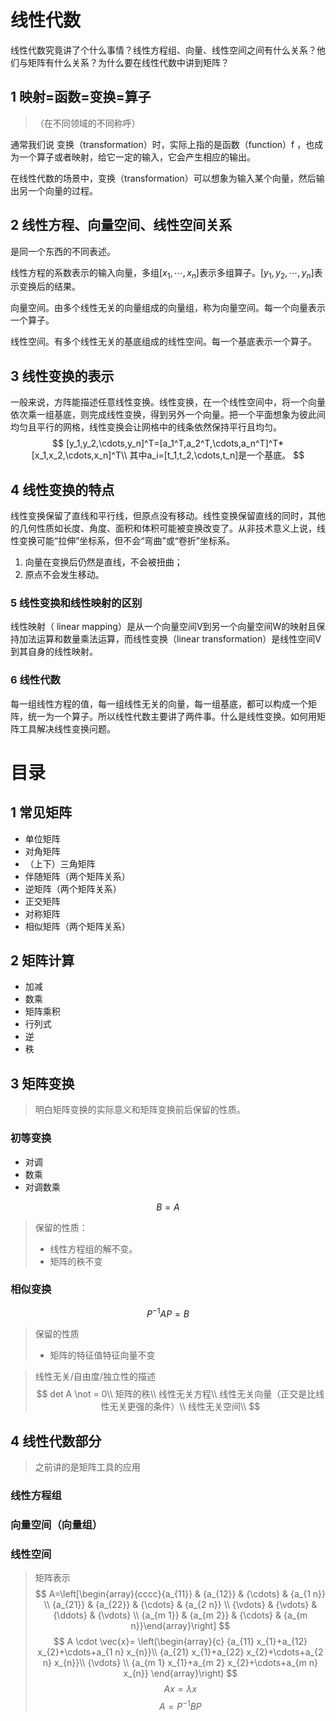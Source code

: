 # 线性代数
线性代数究竟讲了个什么事情？线性方程组、向量、线性空间之间有什么关系？他们与矩阵有什么关系？为什么要在线性代数中讲到矩阵？
## 1 映射=函数=变换=算子

> （在不同领域的不同称呼）

通常我们说 变换（transformation）时，实际上指的是函数（function）f  ，也成为一个算子或者映射，给它一定的输入，它会产生相应的输出。

在线性代数的场景中，变换（transformation）可以想象为输入某个向量，然后输出另一个向量的过程。


## 2 线性方程、向量空间、线性空间关系

是同一个东西的不同表述。

线性方程的系数表示的输入向量，多组$[x_1,\cdots,x_n]$表示多组算子。$[y_1,y_2,\cdots,y_n]$表示变换后的结果。

向量空间。由多个线性无关的向量组成的向量组，称为向量空间。每一个向量表示一个算子。

线性空间。有多个线性无关的基底组成的线性空间。每一个基底表示一个算子。

## 3 线性变换的表示

一般来说，方阵能描述任意线性变换。线性变换，在一个线性空间中，将一个向量依次乘一组基底，则完成线性变换，得到另外一个向量。把一个平面想象为彼此间均匀且平行的网格，线性变换会让网格中的线条依然保持平行且均匀。
$$
[y_1,y_2,\cdots,y_n]^T=[a_1^T,a_2^T,\cdots,a_n^T]^T*[x_1,x_2,\cdots,x_n]^T\\
其中a_i=[t_1,t_2,\cdots,t_n]是一个基底。
$$


## 4 线性变换的特点

线性变换保留了直线和平行线，但原点没有移动。线性变换保留直线的同时，其他的几何性质如长度、角度、面积和体积可能被变换改变了。从非技术意义上说，线性变换可能“拉伸”坐标系，但不会“弯曲”或“卷折”坐标系。
1. 向量在变换后仍然是直线，不会被扭曲；
2. 原点不会发生移动。

### 5 线性变换和线性映射的区别

线性映射（ linear mapping）是从一个向量空间V到另一个向量空间W的映射且保持加法运算和数量乘法运算，而线性变换（linear transformation）是线性空间V到其自身的线性映射。

### 6 线性代数

每一组线性方程的值，每一组线性无关的向量，每一组基底，都可以构成一个矩阵，统一为一个算子。所以线性代数主要讲了两件事。什么是线性变换。如何用矩阵工具解决线性变换问题。

# 目录

## 1 常见矩阵
* 单位矩阵
* 对角矩阵
* （上下）三角矩阵
* 伴随矩阵（两个矩阵关系）
* 逆矩阵（两个矩阵关系）
* 正交矩阵
* 对称矩阵
* 相似矩阵（两个矩阵关系）


## 2 矩阵计算
* 加减
* 数乘
* 矩阵乘积
* 行列式
* 逆
* 秩

## 3 矩阵变换
> 明白矩阵变换的实际意义和矩阵变换前后保留的性质。
### 初等变换
* 对调
* 数乘
* 对调数乘

$$
B=A
$$

> 保留的性质：
> * 线性方程组的解不变。
> * 矩阵的秩不变


### 相似变换
$$
P^{-1}AP=B
$$

> 保留的性质
> * 矩阵的特征值特征向量不变

> 线性无关/自由度/独立性的描述
> $$
det A \not = 0\\
矩阵的秩\\
线性无关方程\\
线性无关向量（正交是比线性无关更强的条件）\\
线性无关空间\\
> $$

## 4 线性代数部分
> 之前讲的是矩阵工具的应用

### 线性方程组

### 向量空间（向量组）

### 线性空间

> 矩阵表示
> $$
A=\left[\begin{array}{cccc}{a_{11}} & {a_{12}} & {\cdots} & {a_{1 n}} \\ {a_{21}} & {a_{22}} & {\cdots} & {a_{2 n}} \\ {\vdots} & {\vdots} & {\ddots} & {\vdots} \\ {a_{m 1}} & {a_{m 2}} & {\cdots} & {a_{m n}}\end{array}\right]
> $$
> $$
A \cdot \vec{x}=
\left(\begin{array}{c}
{a_{11} x_{1}+a_{12} x_{2}+\cdots+a_{1 n} x_{n}}\\
{a_{21} x_{1}+a_{22} x_{2}+\cdots+a_{2 n} x_{n}}\\
{\vdots} \\
{a_{m 1} x_{1}+a_{m 2} x_{2}+\cdots+a_{m n} x_{n}}
\end{array}\right)
> $$
> $$
A x=\lambda x
> $$
> $$
A=P^{-1} B P
> $$